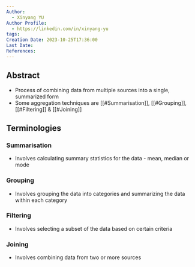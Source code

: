 ```yaml
---
Author:
  - Xinyang YU
Author Profile:
  - https://linkedin.com/in/xinyang-yu
tags: 
Creation Date: 2023-10-25T17:36:00
Last Date: 
References:
---
```

## Abstract
- Process of combining data from multiple sources into a single, summarized form
- Some aggregation techniques are [[#Summarisation]], [[#Grouping]], [[#Filtering]] & [[#Joining]]


## Terminologies 
### Summarisation
- Involves calculating summary statistics for the data - mean, median or mode
### Grouping
- Involves grouping the data into categories and summarizing the data within each category
### Filtering
- Involves selecting a subset of the data based on certain criteria
### Joining
- Involves combining data from two or more sources


